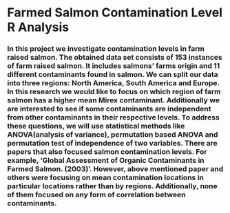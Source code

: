 # Farmed Salmon Contamination Level R Analysis

### In this project we investigate contamination levels in farm raised salmon. The obtained data set consists of 153 instances of farm raised salmon. It includes salmons’ farms origin and 11 different contaminants found in salmon. We can split our data into three regions: North America, South America and Europe. In this research we would like to focus on which region of farm salmon has a higher mean Mirex contaminant. Additionally we are interested to see if some contaminants are independent from other contaminants in their respective levels. To address these questions, we will use statistical methods like ANOVA(analysis of variance), permutation based ANOVA and permutation test of independence of two variables. There are papers that also focused salmon contamination levels. For example, ‘Global Assessment of Organic Contaminants in Farmed Salmon. (2003)’. However, above mentioned paper and others were focusing on mean contamination locations in particular locations rather than by regions. Additionally, none of them focused on any form of correlation between contaminants.

